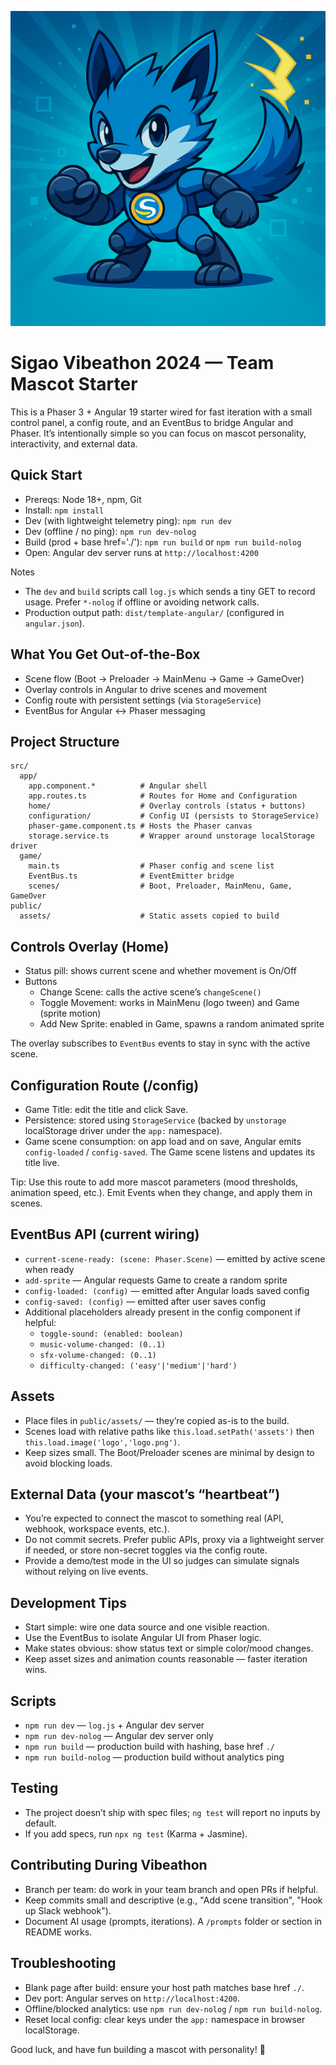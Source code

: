 ![Vibeathon Mascot](vibeathon.png)

# Sigao Vibeathon 2024 — Team Mascot Starter

This is a Phaser 3 + Angular 19 starter wired for fast iteration with a small control panel, a config route, and an EventBus to bridge Angular and Phaser. It’s intentionally simple so you can focus on mascot personality, interactivity, and external data.

## Quick Start
- Prereqs: Node 18+, npm, Git
- Install: `npm install`
- Dev (with lightweight telemetry ping): `npm run dev`
- Dev (offline / no ping): `npm run dev-nolog`
- Build (prod + base href='./'): `npm run build` or `npm run build-nolog`
- Open: Angular dev server runs at `http://localhost:4200`

Notes
- The `dev` and `build` scripts call `log.js` which sends a tiny GET to record usage. Prefer `*-nolog` if offline or avoiding network calls.
- Production output path: `dist/template-angular/` (configured in `angular.json`).

## What You Get Out-of-the-Box
- Scene flow (Boot → Preloader → MainMenu → Game → GameOver)
- Overlay controls in Angular to drive scenes and movement
- Config route with persistent settings (via `StorageService`)
- EventBus for Angular ↔ Phaser messaging

## Project Structure
```
src/
  app/
    app.component.*          # Angular shell
    app.routes.ts            # Routes for Home and Configuration
    home/                    # Overlay controls (status + buttons)
    configuration/           # Config UI (persists to StorageService)
    phaser-game.component.ts # Hosts the Phaser canvas
    storage.service.ts       # Wrapper around unstorage localStorage driver
  game/
    main.ts                  # Phaser config and scene list
    EventBus.ts              # EventEmitter bridge
    scenes/                  # Boot, Preloader, MainMenu, Game, GameOver
public/
  assets/                    # Static assets copied to build
```

## Controls Overlay (Home)
- Status pill: shows current scene and whether movement is On/Off
- Buttons
  - Change Scene: calls the active scene’s `changeScene()`
  - Toggle Movement: works in MainMenu (logo tween) and Game (sprite motion)
  - Add New Sprite: enabled in Game, spawns a random animated sprite

The overlay subscribes to `EventBus` events to stay in sync with the active scene.

## Configuration Route (/config)
- Game Title: edit the title and click Save.
- Persistence: stored using `StorageService` (backed by `unstorage` localStorage driver under the `app:` namespace).
- Game scene consumption: on app load and on save, Angular emits `config-loaded` / `config-saved`. The Game scene listens and updates its title live.

Tip: Use this route to add more mascot parameters (mood thresholds, animation speed, etc.). Emit Events when they change, and apply them in scenes.

## EventBus API (current wiring)
- `current-scene-ready: (scene: Phaser.Scene)` — emitted by active scene when ready
- `add-sprite` — Angular requests Game to create a random sprite
- `config-loaded: (config)` — emitted after Angular loads saved config
- `config-saved: (config)` — emitted after user saves config
- Additional placeholders already present in the config component if helpful:
  - `toggle-sound: (enabled: boolean)`
  - `music-volume-changed: (0..1)`
  - `sfx-volume-changed: (0..1)`
  - `difficulty-changed: ('easy'|'medium'|'hard')`

## Assets
- Place files in `public/assets/` — they’re copied as-is to the build.
- Scenes load with relative paths like `this.load.setPath('assets')` then `this.load.image('logo','logo.png')`.
- Keep sizes small. The Boot/Preloader scenes are minimal by design to avoid blocking loads.

## External Data (your mascot’s “heartbeat”)
- You’re expected to connect the mascot to something real (API, webhook, workspace events, etc.).
- Do not commit secrets. Prefer public APIs, proxy via a lightweight server if needed, or store non-secret toggles via the config route.
- Provide a demo/test mode in the UI so judges can simulate signals without relying on live events.

## Development Tips
- Start simple: wire one data source and one visible reaction.
- Use the EventBus to isolate Angular UI from Phaser logic.
- Make states obvious: show status text or simple color/mood changes.
- Keep asset sizes and animation counts reasonable — faster iteration wins.

## Scripts
- `npm run dev` — `log.js` + Angular dev server
- `npm run dev-nolog` — Angular dev server only
- `npm run build` — production build with hashing, base href `./`
- `npm run build-nolog` — production build without analytics ping

## Testing
- The project doesn’t ship with spec files; `ng test` will report no inputs by default.
- If you add specs, run `npx ng test` (Karma + Jasmine).

## Contributing During Vibeathon
- Branch per team: do work in your team branch and open PRs if helpful.
- Keep commits small and descriptive (e.g., "Add scene transition", "Hook up Slack webhook").
- Document AI usage (prompts, iterations). A `/prompts` folder or section in README works.

## Troubleshooting
- Blank page after build: ensure your host path matches base href `./`.
- Dev port: Angular serves on `http://localhost:4200`.
- Offline/blocked analytics: use `npm run dev-nolog` / `npm run build-nolog`.
- Reset local config: clear keys under the `app:` namespace in browser localStorage.

Good luck, and have fun building a mascot with personality! 🎉
